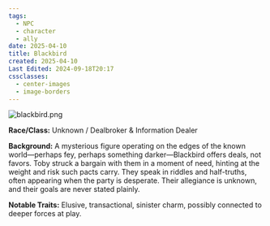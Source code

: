 ```yaml
---
tags:
  - NPC
  - character
  - ally
date: 2025-04-10
title: Blackbird 
created: 2025-04-10
Last Edited: 2024-09-18T20:17
cssclasses:
  - center-images
  - image-borders
---
```

![blackbird.png](/images/blackbird.png)

  

**Race/Class:** Unknown / Dealbroker & Information Dealer  

**Background:** A mysterious figure operating on the edges of the known world—perhaps fey, perhaps something darker—Blackbird offers deals, not favors. Toby struck a bargain with them in a moment of need, hinting at the weight and risk such pacts carry. They speak in riddles and half-truths, often appearing when the party is desperate. Their allegiance is unknown, and their goals are never stated plainly.  

**Notable Traits:** Elusive, transactional, sinister charm, possibly connected to deeper forces at play.